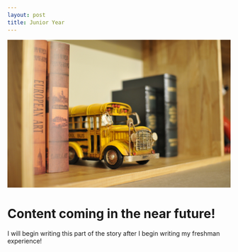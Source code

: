 ```yaml
---
layout: post
title: Junior Year
---
```


![Junior Year](/images/action-blur-bookcase-356093.jpg)

# Content coming in the near future!

I will begin writing this part of the story after I begin writing my freshman experience!

